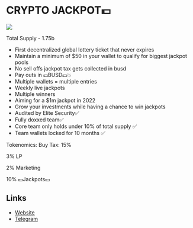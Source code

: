 # CRYPTO JACKPOT💵

![](https://files.catbox.moe/1r1ijt.jpg)

Total Supply - 1.75b

- First decentralized global lottery ticket that never expires 
- Maintain a minimum of $50 in your wallet to qualify for biggest jackpot pools 
- No sell offs jackpot tax gets collected in busd 
- Pay outs in 💵BUSD💵💥 
- Multiple wallets = multiple entries  
- Weekly live jackpots  
- Multiple winners 
- Aiming for a $1m jackpot in 2022 
- Grow your investments while having a chance to win jackpots 
- Audited by Elite Security✅ 
- Fully doxxed team✅ 
- Core team only holds under 10% of total supply ✅ 
- Team wallets locked for 10 months ✅ 

Tokenomics:  Buy Tax: 15%

3% LP

2% Marketing 

10% 💵Jackpots💵

## Links
- [Website](https://crypto-jackpot.com/)
- [Telegram](https://t.meCrypto_Jackpot_Official)
